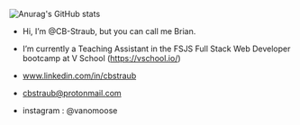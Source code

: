 ![Anurag's GitHub stats](https://github-readme-stats.vercel.app/api?username=anuraghazra&show_icons=true&theme=transparent)



- Hi, I’m @CB-Straub,  but you can call me Brian. 

-  I’m currently a Teaching Assistant in the FSJS Full Stack Web Developer bootcamp at V School (https://vschool.io/)
    
-    www.linkedin.com/in/cbstraub
-    cbstraub@protonmail.com      
-    instagram : @vanomoose  

<!---
CB-Straub/CB-Straub is a ✨ special ✨ repository because its `README.md` (this file) appears on your GitHub profile.
You can click the Preview link to take a look at your changes.
--->
